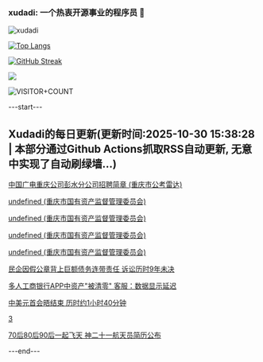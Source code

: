 ### xudadi: 一个热衷开源事业的程序员 👋

![xudadi](https://github-readme-stats-git-masterorgs-github-readme-stats-team.vercel.app/api?username=xudadi)

[![Top Langs](https://github-readme-stats.vercel.app/api/top-langs/?username=xudadi)](https://github.com/anuraghazra/github-readme-stats)

[![GitHub Streak](https://streak-stats.demolab.com?user=xudadi&locale=zh_Hans)](https://git.io/streak-stats)

![](https://raw.githubusercontent.com/xudadi/xudadi/main/assets/github-contribution-grid-snake.svg)

![VISITOR+COUNT](https://komarev.com/ghpvc/?username=xudadi&label=VISITOR+COUNT)


---start---

## Xudadi的每日更新(更新时间:2025-10-30 15:38:28 | 本部分通过Github Actions抓取RSS自动更新, 无意中实现了自动刷绿墙...)

[中国广电重庆公司彭水分公司招聘简章 (重庆市公考雷达)](https://www.gongkaoleida.com/article/2669161)

[undefined (重庆市国有资产监督管理委员会)](https://dadilab.github.io/feeds/all.xml)

[undefined (重庆市国有资产监督管理委员会)](https://dadilab.github.io/feeds/all.xml)

[undefined (重庆市国有资产监督管理委员会)](https://dadilab.github.io/feeds/all.xml)

[undefined (重庆市国有资产监督管理委员会)](https://dadilab.github.io/feeds/all.xml)

[民企因假公章背上巨额债务连带责任 诉讼历时9年未决](https://m.163.com/news/article/KD4BK98E0514R9P4.html)

[多人工商银行APP中资产"被清零" 客服：数据显示延迟](https://m.163.com/news/article/KD47OT0S0514EGPO.html)

[中美元首会晤结束 历时约1小时40分钟](https://m.163.com/news/article/KD48BB2H000189PS.html)

[3](https://m.163.com/touch/news/sub/domestic)

[70后80后90后一起飞天 神二十一航天员简历公布](https://m.163.com/news/article/KD47256P000189PS.html)

---end---
